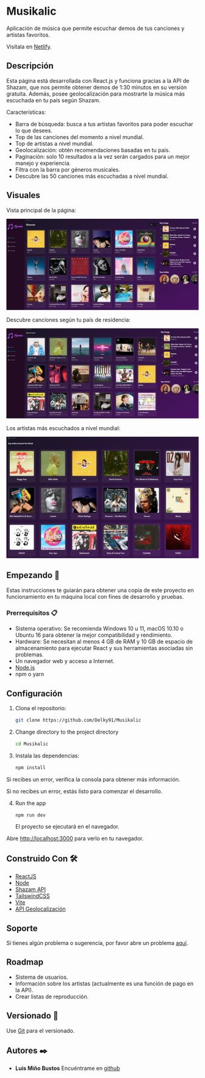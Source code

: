 # Musikalic

Aplicación de música que permite escuchar demos de tus canciones y artistas favoritos.

Visítala en [Netlify](https://musikalic.netlify.app/).

## Descripción

Esta página está desarrollada con React.js y funciona gracias a la API de Shazam, que nos permite obtener demos de 1:30 minutos en su versión gratuita. Además, posee geolocalización para mostrarte la música más escuchada en tu país según Shazam.

Características:

- Barra de búsqueda: busca a tus artistas favoritos para poder escuchar lo que desees.
- Top de las canciones del momento a nivel mundial.
- Top de artistas a nivel mundial.
- Geolocalización: obtén recomendaciones basadas en tu país.
- Paginación: solo 10 resultados a la vez serán cargados para un mejor manejo y experiencia.
- Filtra con la barra por géneros musicales.
- Descubre las 50 canciones más escuchadas a nivel mundial.

## Visuales

Vista principal de la página:

![Vista principal](/src/assets/index.png)

Descubre canciones según tu país de residencia:

![Geolocalización](/src/assets/Geo.png)

Los artistas más escuchados a nivel mundial:

![Top de Artistas](/src/assets/TopArtist.png)

## Empezando 🚀

Estas instrucciones te guiarán para obtener una copia de este proyecto en funcionamiento en tu máquina local con fines de desarrollo y pruebas.

### Prerrequisitos 📋

- Sistema operativo: Se recomienda Windows 10 u 11, macOS 10.10 o Ubuntu 16 para obtener la mejor compatibilidad y rendimiento.
- Hardware: Se necesitan al menos 4 GB de RAM y 10 GB de espacio de almacenamiento para ejecutar React y sus herramientas asociadas sin problemas.
- Un navegador web y acceso a Internet.
- [Node.js](https://nodejs.org/es/download/)
- npm o yarn

## Configuración

1. Clona el repositorio:

   ```bash
   git clone https://github.com/Delky91/Musikalic
   ```

2. Change directory to the project directory

   ```bash
   cd Musikalic
   ```

3. Instala las dependencias:

   ```bash
   npm install
   ```

Si recibes un error, verifica la consola para obtener más información.

Si no recibes un error, estás listo para comenzar el desarrollo.

4. Run the app

   ```bash
   npm run dev
   ```

   El proyecto se ejecutará en el navegador.

Abre [http://localhost:3000](http://localhost:3000) para verlo en tu navegador.


## Construido Con 🛠️


- [ReactJS](https://react.dev/)
- [Node](https://nodejs.org/en/download/)
- [Shazam API](https://rapidapi.com/apidojo/api/shazam)
- [TailswindCSS](https://tailwindcss.com/)
- [Vite](https://vitejs.dev/)
- [API Geolocalización](ttps://geo.ipify.org)

## Soporte

Si tienes algún problema o sugerencia, por favor abre un problema [aquí](https://github.com/Delky91/musikalic/issues).

## Roadmap

- Sistema de usuarios.
- Información sobre los artistas (actualmente es una función de pago en la API).
- Crear listas de reproducción.

## Versionado 📌

Use [Git](https://git-scm.com) para el versionado.

## Autores ✒️

- **Luis Miño Bustos** Encuéntrame en [github](https://github.com/Delky91)
